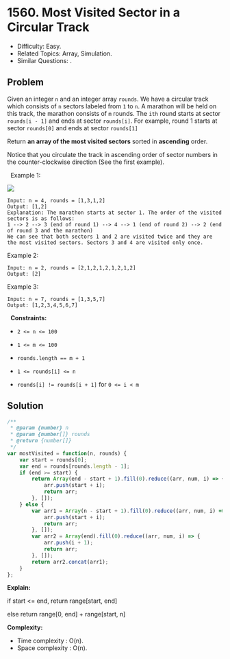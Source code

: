 # 1560. Most Visited Sector in  a Circular Track

- Difficulty: Easy.
- Related Topics: Array, Simulation.
- Similar Questions: .

## Problem

Given an integer `n` and an integer array `rounds`. We have a circular track which consists of `n` sectors labeled from `1` to `n`. A marathon will be held on this track, the marathon consists of `m` rounds. The `ith` round starts at sector `rounds[i - 1]` and ends at sector `rounds[i]`. For example, round 1 starts at sector `rounds[0]` and ends at sector `rounds[1]`

Return **an array of the most visited sectors** sorted in **ascending** order.

Notice that you circulate the track in ascending order of sector numbers in the counter-clockwise direction (See the first example).

 
Example 1:

![](https://assets.leetcode.com/uploads/2020/08/14/tmp.jpg)

```
Input: n = 4, rounds = [1,3,1,2]
Output: [1,2]
Explanation: The marathon starts at sector 1. The order of the visited sectors is as follows:
1 --> 2 --> 3 (end of round 1) --> 4 --> 1 (end of round 2) --> 2 (end of round 3 and the marathon)
We can see that both sectors 1 and 2 are visited twice and they are the most visited sectors. Sectors 3 and 4 are visited only once.
```

Example 2:

```
Input: n = 2, rounds = [2,1,2,1,2,1,2,1,2]
Output: [2]
```

Example 3:

```
Input: n = 7, rounds = [1,3,5,7]
Output: [1,2,3,4,5,6,7]
```

 
**Constraints:**


	
- `2 <= n <= 100`
	
- `1 <= m <= 100`
	
- `rounds.length == m + 1`
	
- `1 <= rounds[i] <= n`
	
- `rounds[i] != rounds[i + 1]` for `0 <= i < m`



## Solution

```javascript
/**
 * @param {number} n
 * @param {number[]} rounds
 * @return {number[]}
 */
var mostVisited = function(n, rounds) {
    var start = rounds[0];
    var end = rounds[rounds.length - 1];
    if (end >= start) {
        return Array(end - start + 1).fill(0).reduce((arr, num, i) => {
            arr.push(start + i);
            return arr;
        }, []);
    } else {
        var arr1 = Array(n - start + 1).fill(0).reduce((arr, num, i) => {
            arr.push(start + i);
            return arr;
        }, []);
        var arr2 = Array(end).fill(0).reduce((arr, num, i) => {
            arr.push(i + 1);
            return arr;
        }, []);
        return arr2.concat(arr1);
    }
};
```

**Explain:**

if start <= end, return range[start, end]

else return range[0, end] + range[start, n]

**Complexity:**

* Time complexity : O(n).
* Space complexity : O(n).
